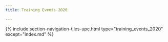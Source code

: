 ```yaml
---
title: Training Events 2020

---
```


{% include section-navigation-tiles-upc.html type="training_events_2020" except="index.md" %}